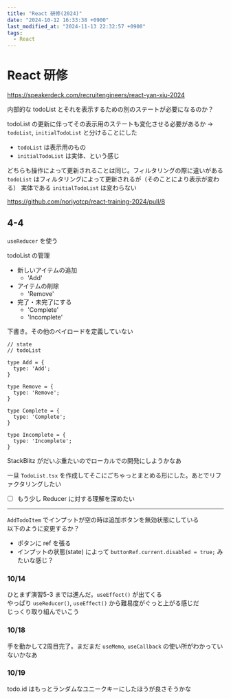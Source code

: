 ```yaml
---
title: "React 研修(2024)"
date: "2024-10-12 16:33:38 +0900"
last_modified_at: "2024-11-13 22:32:57 +0900"
tags:
  - React
---
```


# React 研修
https://speakerdeck.com/recruitengineers/react-yan-xiu-2024

内部的な todoList とそれを表示するための別のステートが必要になるのか？  

todoList の更新に伴ってその表示用のステートも変化させる必要があるか
-> `todoList`, `initialTodoList` と分けることにした

- `todoList` は表示用のもの
- `initialTodoList` は実体、という感じ

どちらも操作によって更新されることは同じ。フィルタリングの際に違いがある  
`todoList` はフィルタリングによって更新されるが（そのことにより表示が変わる） 実体である `initialTodoList` は変わらない

https://github.com/noriyotcp/react-training-2024/pull/8

## 4-4
`useReducer` を使う

todoList の管理

- 新しいアイテムの追加
  - 'Add'
- アイテムの削除
  - 'Remove'
- 完了・未完了にする
  - 'Complete'
  - 'Incomplete'

下書き。その他のペイロードを定義していない

```tsx
// state
// todoList

type Add = {
  type: 'Add';
}

type Remove = {
  type: 'Remove';
}

type Complete = {
  type: 'Complete';
}

type Incomplete = {
  type: 'Incomplete';
}
```

StackBlitz がだいぶ重たいのでローカルでの開発にしようかなあ

一旦 `TodoList.tsx` を作成してそこにごちゃっとまとめる形にした。あとでリファクタリングしたい

- [ ] もう少し Reducer に対する理解を深めたい

---

`AddTodoItem` でインプットが空の時は追加ボタンを無効状態にしている  
以下のように変更するか？

- ボタンに ref を張る
- インプットの状態(state) によって `buttonRef.current.disabled = true;` みたいな感じ？

### 10/14
ひとまず演習5-3 までは進んだ。`useEffect()` が出てくる  
やっぱり `useReducer()`, `useEffect()` から難易度がぐっと上がる感じだ  
じっくり取り組んでいこう

### 10/18
手を動かして2周目完了。まだまだ `useMemo`, `useCallback` の使い所がわかっていないかなあ

### 10/19
todo.id はもっとランダムなユニークキーにしたほうが良さそうかな

